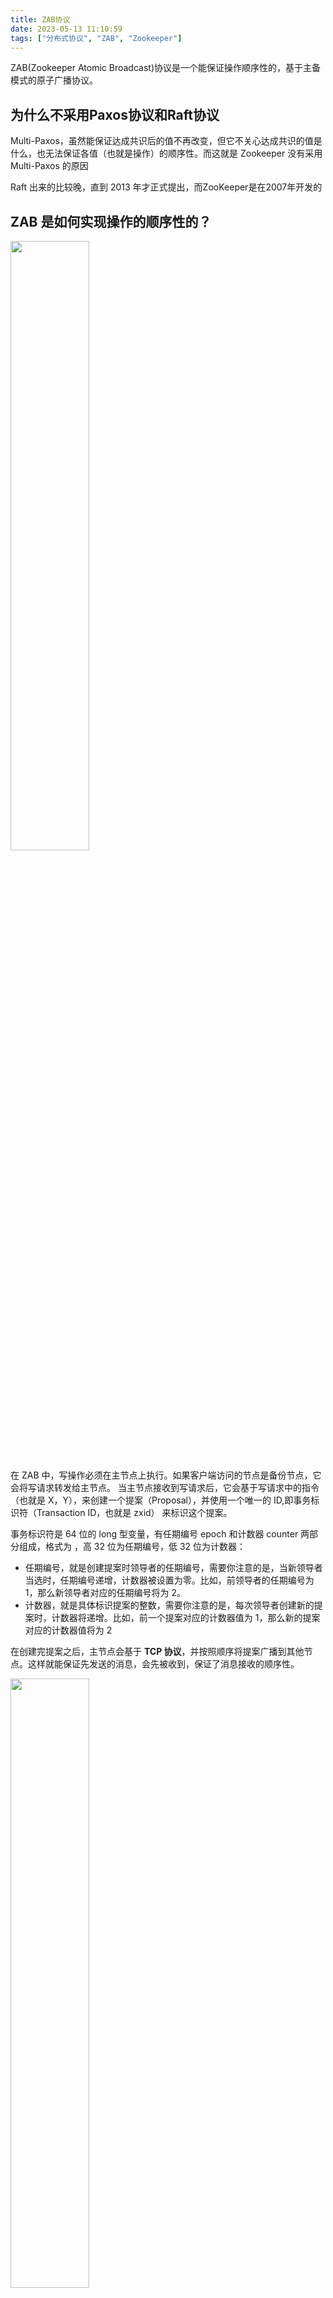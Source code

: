 ```yaml
---
title: ZAB协议
date: 2023-05-13 11:10:59
tags: ["分布式协议", "ZAB", "Zookeeper"]
---
```

ZAB(Zookeeper Atomic Broadcast)协议是一个能保证操作顺序性的，基于主备模式的原子广播协议。

## 为什么不采用Paxos协议和Raft协议
Multi-Paxos，虽然能保证达成共识后的值不再改变，但它不关心达成共识的值是什么，也无法保证各值（也就是操作）的顺序性。而这就是 Zookeeper 没有采用 Multi-Paxos 的原因

Raft 出来的比较晚，直到 2013 年才正式提出，而ZooKeeper是在2007年开发的

## ZAB 是如何实现操作的顺序性的？
<!-- more -->
<img src="https://longerwu-1252728875.cos.ap-guangzhou.myqcloud.com/blogs/ccec1929-eecb-4847-8c5b-75b29a50e3b7.jpg" width="50%" height="50%" />

在 ZAB 中，写操作必须在主节点上执行。如果客户端访问的节点是备份节点，它会将写请求转发给主节点。
当主节点接收到写请求后，它会基于写请求中的指令（也就是 X，Y），来创建一个提案（Proposal），并使用一个唯一的 ID,即事务标识符（Transaction ID，也就是 zxid） 来标识这个提案。

事务标识符是 64 位的 long 型变量，有任期编号 epoch 和计数器 counter 两部分组成，格式为 ，高 32 位为任期编号，低 32 位为计数器：

* 任期编号，就是创建提案时领导者的任期编号，需要你注意的是，当新领导者当选时，任期编号递增，计数器被设置为零。比如，前领导者的任期编号为 1，那么新领导者对应的任期编号将为 2。
* 计数器，就是具体标识提案的整数，需要你注意的是，每次领导者创建新的提案时，计数器将递增。比如，前一个提案对应的计数器值为 1，那么新的提案对应的计数器值将为 2

在创建完提案之后，主节点会基于 **TCP 协议**，并按照顺序将提案广播到其他节点。这样就能保证先发送的消息，会先被收到，保证了消息接收的顺序性。

<img src="https://longerwu-1252728875.cos.ap-guangzhou.myqcloud.com/blogs/a7da7dde-9f9e-4f32-b36d-8029f88fb994.jpg" width="50%" height="50%" />

当主节点接收到指定提案的“大多数”的确认响应后，该提案将处于提交状态（Committed），主节点会通知备份节点提交该提案。

<img src="https://longerwu-1252728875.cos.ap-guangzhou.myqcloud.com/blogs/d09e1aab-6311-4a5c-b873-ef2df6379d28.jpg" width="50%" height="50%" />

主节点提交提案是有顺序性的。主节点根据事务标识符大小，按照顺序提交提案，如果前一个提案未提交，此时主节点是不会提交后一个提案的。也就是说，指令 X 一定会在指令 Y 之前提交。

总结: 

zab协议的有序性保证是通过几个方面来体现的:
1. 服务之间用**TCP协议**进行通讯，保证在网络传输中的有序性；
2. 节点之间都维护了一个**FIFO的队列**，保证全局有序性；
3. 通过**全局递增的zxid**保证因果有序性。

## 读操作一致性
> 虽然 ZAB 协议可以实现强一致性,但为了提升读并发能力，Zookeeper 提供的是最终一致性，也就是读操作可以在任何节点上执行，客户端可能会读到旧数据

如果客户端必须要读到最新数据，怎么办呢？Zookeeper 提供了一个解决办法，那就是 sync 命令。你可以在执行读操作前，先执行 sync 命令，这样客户端就能读到最新数据了

## ZAB 如何选举领导者？
### 成员身份
ZAB 支持 3 种成员身份：
* 领导者（Leader）： 作为主（Primary）节点，在同一时间集群只会有一个领导者。需要你注意的是，所有的写请求都必须在领导者节点上执行。
* 跟随者（Follower）：作为备份（Backup）节点， 集群可以有多个跟随者，它们会响应领导者的心跳，并参与领导者选举和提案提交的投票。需要你注意的是，跟随者可以直接处理并响应来自客户端的读请求，但对于写请求，跟随者需要将它转发给领导者处理。
* 观察者（Observer）：作为备份（Backup）节点，类似跟随者，但是没有投票权，也就是说，观察者不参与领导者选举和提案提交的投票。（类似Paxos 中的学习者）

虽然 ZAB 支持 3 种成员身份，但是它定义了 4 种成员状态：
* LOOKING：选举状态，该状态下的节点认为当前集群中没有领导者，会发起领导者选举。
* FOLLOWING ：跟随者状态，意味着当前节点是跟随者。
* LEADING ：领导者状态，意味着当前节点是领导者。
* OBSERVING： 观察者状态，意味着当前节点是观察者。

<img src="https://longerwu-1252728875.cos.ap-guangzhou.myqcloud.com/blogs/5f013063-bfc4-47d9-bc03-561380616b39.png" width="50%" height="50%" />


1. 当跟随者检测到连接领导者节点的读操作等待超时了，跟随者会变更节点状态，将自己的节点状态变更成 LOOKING，然后发起领导者选举
2. 接着，每个节点会创建一张选票，这张选票是投给自己的。集群的各节点收到选票后，为了选举出数据最完整的节点，对于每一张接收到选票，节点都需要进行领导者 PK，也就将选票提议的领导者和自己提议的领导者进行比较，找出更适合作为领导者的节点，约定的规则如下：
    * 优先检查任期编号（Epoch），任期编号大的节点作为领导者；
    * 如果任期编号相同，比较事务标识符的最大值，值大的节点作为领导者；
    * 如果事务标识符的最大值相同，比较集群 ID，集群 ID 大的节点作为领导者。
如果选票提议的领导者，比自己提议的领导者，更适合作为领导者，那么节点将调整选票内容，推荐选票提议的领导者作为领导者。
3. 赢得大多数选票的节点成为新的领导者。

> ZAB 本质上是通过“见贤思齐，相互推荐”的方式来选举领导者的。


## 成员发现和数据同步
在 ZAB 中，选举出了新的领导者后，该领导者不能立即处理写请求，还需要通过成员发现、数据同步 2 个阶段进行故障恢复。这是 ZAB 协议的设计决定的，不是所有的共识算法都必须这样，比如 Raft 选举出新的领导者后，领导者是可以立即处理写请求的。

### 成员发现
领导者和大多数跟随者建立连接，并再次确认各节点对自己当选领导者没有异议，确立自己的领导关系；

在当选后，领导者会递增自己的任期编号，并基于任期编号值的大小，来和跟随者协商，最终建立领导关系。具体说的话，就是跟随者会选择任期编号值最大的节点，作为自己的领导者，而被大多数节点认同的领导者，将成为真正的领导者。

ZAB 定义了 4 种状态，来标识节点的运行状态。
* ELECTION（选举状态）：表明节点在进行领导者选举；
* DISCOVERY（成员发现状态）：表明节点在协商沟通领导者的合法性；
* SYNCHRONIZATION（数据同步状态）：表明集群的各节点以领导者的数据为准，修复数据副本的一致性；
* BROADCAST（广播状态）：表明集群各节点在正常处理写请求。

只有当集群大多数节点处于广播状态的时候，集群才能提交提案。

选举完成后，LEADING节点和FOLLOWING节点会把自己的 ZAB 状态设置为成员发现（DISCOVERY），FOLLOWING节点会主动联系 LEADING节点，发送给它包含自己接收过的领导者任期编号最大值。而后者接受到前者的信息后，会将包含自己事务标识符最大值的 LEADINFO 消息发给跟随者。当接收到领导者的响应后，跟随者会判断领导者的任期编号是否最新，如果不是，就发起新的选举；如果是，跟随者返回 ACKEPOCH 消息给领导者。

最后，当领导者接收到来自大多数节点的 ACKEPOCH 消息时，就设置 ZAB 状态为数据同步。


### 如何处理冲突数据？
当进入到数据同步状态后，领导者会根据跟随者的事务标识符最大值，判断以哪种方式处理不一致数据（有 DIFF、TRUNC、SNAP 这 3 种方式）。通过以领导者的数据为准的方式，来实现各节点数据副本的一致，基于“大多数”的提交原则和选举原则，能确保被复制到大多数节点并提交的提案，就不再改变。

在 ZooKeeper 中，被复制到大多数节点上的提案，最终会被提交，并不会再改变；而只在少数节点存在的提案，可能会被提交和不再改变，也可能会被删除。

在 ZooKeeper 中，一个提案进入提交（Committed）状态，有两种方式：
* 被复制到大多数节点上，被领导者提交或接收到来自领导者的提交消息（leader.COMMIT）而被提交。在这种状态下，提交的提案是不会改变的。
* 另外，在 ZooKeeper 的设计中，在节点退出跟随者状态时，会将所有本地未提交的提案都提交。此时提交的提案，可能并未被复制到大多数节点上，而且这种设计，就会导致 ZooKeeper 中出现，处于“提交”状态的提案可能会被删除（也就是接收到领导者的 TRUNC 消息而删除的提案）。

## ZooKeeper 处理读写请求的原理
首先，在 ZooKeeper 中，与领导者“失联”的节点，是不能处理读写请求的。比如，如果一个跟随者与领导者的连接发生了读超时，设置了自己的状态为 LOOKING，那么此时它既不能转发写请求给领导者处理，也不能处理读请求，只有当它“找到”领导者后，才能处理读写请求。

举个例子：当发生分区故障了，C 与 A（领导者）、B 网络不通了，那么 C 将设置自己的状态为 LOOKING，此时在 C 节点上既不能执行读操作，也不能执行写操作。

<img src="https://longerwu-1252728875.cos.ap-guangzhou.myqcloud.com/blogs/9c45b23c-52a9-48f1-b64d-79ecde019d18.jpg" width="50%" height="50%" />

其次，当大多数节点进入到广播阶段的时候，领导者才能提交提案，因为提案提交，需要来自大多数节点的确认。

最后，写请求只能在领导者节点上处理，所以 ZooKeeper 集群写性能约等于单机。而读请求是可以在所有的节点上处理的，所以，读性能是能水平扩展的。也就是说，你可以通过分集群的方式来突破写性能的限制，并通过增加更多节点，来扩展集群的读性能。

### 写操作

<img src="https://longerwu-1252728875.cos.ap-guangzhou.myqcloud.com/blogs/44c76959-7a1e-47a6-94d1-42b4a31cb409.jpg" width="50%" height="50%" />

### 读操作
相比写操作，读操作的处理要简单很多，因为接收到读请求的节点，只需要查询本地数据，然后响应数据给客户端就可以了。

<img src="https://longerwu-1252728875.cos.ap-guangzhou.myqcloud.com/blogs/1b681077-64de-4dfc-9d92-569378576081.jpg" width="50%" height="50%" />

## ZAB 和 Raft 的异同
* 领导者选举：ZAB 采用的“见贤思齐、相互推荐”的快速领导者选举（Fast Leader Election），Raft 采用的是“一张选票、先到先得”的自定义算法。Raft 的领导者选举，需要通讯的消息数更少，选举也更快。
* 日志复制：Raft 和 ZAB 相同，都是以领导者的日志为准来实现日志一致，而且日志必须是连续的，也必须按照顺序提交。
* 读操作和一致性：ZAB 的设计目标是操作的顺序性，在 ZooKeeper 中默认实现的是最终一致性，读操作可以在任何节点上执行；而 Raft 的设计目标是强一致性（也就是线性一致性），所以 Raft 更灵活，Raft 系统既可以提供强一致性，也可以提供最终一致性。
* 写操作：Raft 和 ZAB 相同，写操作都必须在领导者节点上处理。
* 成员变更：Raft 和 ZAB 都支持成员变更，其中 ZAB 以动态配置（dynamic configuration）的方式实现的。那么当你在节点变更时，不需要重启机器，集群是一直运行的，服务也不会中断。
* ZAB 和 ZooKeeper 强耦合，你无法在实际系统中独立使用；而 Raft 的实现（比如 Hashicorp Raft）是可以独立使用的，编程友好。
* 其他：相比 ZAB，Raft 的设计更为简洁，比如 Raft 没有引入类似 ZAB 的成员发现和数据同步阶段，而是当节点发起选举时，递增任期编号，在选举结束后，广播心跳，直接建立领导者关系，然后向各节点同步日志，来实现数据副本的一致性。


## 参考资料:
* [分布式协议与算法实战](https://time.geekbang.org/column/article/232412)
* [Zookeeper Leader 选举原理](https://www.runoob.com/w3cnote/zookeeper-leader.html)
